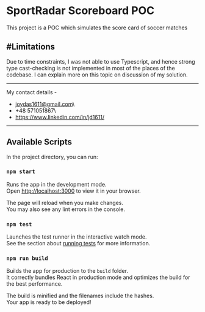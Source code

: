 # SportRadar Scoreboard POC

This project is a POC which simulates the score card of soccer matches


#Limitations
--------------
Due to time constraints, I was not able to use Typescript, and hence strong type cast-checking is not implemented in most of the places of the codebase.
I can explain more on this topic on discussion of my solution.
________________________________________________

My contact details - 
- joydas1611@gmail.com\
- +48 571051867\
- https://www.linkedin.com/in/jd1611/

______________________________________________

## Available Scripts

In the project directory, you can run:

### `npm start`

Runs the app in the development mode.\
Open [http://localhost:3000](http://localhost:3000) to view it in your browser.

The page will reload when you make changes.\
You may also see any lint errors in the console.

### `npm test`

Launches the test runner in the interactive watch mode.\
See the section about [running tests](https://facebook.github.io/create-react-app/docs/running-tests) for more information.

### `npm run build`

Builds the app for production to the `build` folder.\
It correctly bundles React in production mode and optimizes the build for the best performance.

The build is minified and the filenames include the hashes.\
Your app is ready to be deployed!

